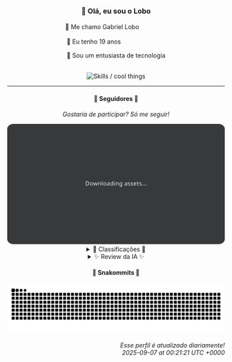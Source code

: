 <div align="center">
  <h3>👋 Olá, eu sou o Lobo</h3>
  
  <p>🐺 Me chamo Gabriel Loboㅤㅤㅤㅤㅤ</p>
  <p>🧔 Eu tenho 19 anosㅤㅤㅤㅤㅤㅤㅤㅤ</p>
  <p>🧠 Sou um entusiasta de tecnologia</p>

  <br/>

  <img width="600" alt="Skills / cool things" src="https://skills-icons.vercel.app/api/icons?i=python,md,html,css,js,github,git,vscode,linux,node,ts,sass,react,vite,vercel,lottie,ionic,capacitor,zustand,framer,firebase,arduino,godot,tailwind,shadcnui,lucide,zorinos,pnpm,reactnative&perline=14" />
</div>

<hr />

<div align="center">
    <h4>👤 Seguidores 👤</h4>
    <p><i>Gostaria de participar? Só me seguir!</i></p>
    <img width="600" src=".github/assets/cards/top3.svg" alt="Top 3 followers contributors (monthly)" />
    <details>
    <summary>🏅 Classificações 🏅</summary>
    <br/>
    <table>
        <thead>
            <tr align="center">
                <th>Posição</th>
                <th>Seguidor</th>
                <th>Contribuições</th>
            </tr>
        </thead>
        <tbody>
            <tr align="center">
                <td>1°</td>
                <td><a href="https://github.com/jeanfbrito">Jean Brito</a></td>
                <td>121 ctr.</td>
            </tr>
            <tr align="center">
                <td>2°</td>
                <td><a href="https://github.com/danko-nobre">Danilo Nobre</a></td>
                <td>81 ctr.</td>
            </tr>
            <tr align="center">
                <td>3°</td>
                <td><a href="https://github.com/wTechnoo">Cézar</a></td>
                <td>48 ctr.</td>
            </tr>
            <tr align="center">
                <td>4°</td>
                <td><a href="https://github.com/felipegueller">Felipe Gueller</a></td>
                <td>44 ctr.</td>
            </tr>
            <tr align="center">
                <td>5°</td>
                <td><a href="https://github.com/cookieukw">CookieUkw</a></td>
                <td>33 ctr.</td>
            </tr>
            <tr align="center">
                <td>6°</td>
                <td><a href="https://github.com/RafaZeero">Rafael Lima de Morais</a></td>
                <td>32 ctr.</td>
            </tr>
            <tr align="center">
                <td>7°</td>
                <td><a href="https://github.com/Cr-Israel">Carlos Israel</a></td>
                <td>27 ctr.</td>
            </tr>
            <tr align="center">
                <td>8°</td>
                <td><a href="https://github.com/EvertonMJunior">Everton Marcelino Jr.</a></td>
                <td>26 ctr.</td>
            </tr>
            <tr align="center">
                <td>9°</td>
                <td><a href="https://github.com/DeividSouSan">Deivid Souza Santana</a></td>
                <td>8 ctr.</td>
            </tr>
            <tr align="center">
                <td>10°</td>
                <td><a href="https://github.com/kromodoro">kromodoro</a></td>
                <td>7 ctr.</td>
            </tr>
        </tbody>
    </table>
    </details>
    <details>
    <summary>✨ Review da IA ✨</summary>
    <br/>
    <div align="justify"><p><b>Jean Brito</b>, com 121 contribuições, você lidera o ranking, parabéns! Mas será que toda essa atividade é realmente útil? Contribuir para o Rocket.Chat é ótimo, mas talvez seja hora de diversificar um pouco, não acha? E por que ainda manter aquele repositório de "detect-browsers" de 2016? Já pensou em desapegar?</p>
<p><b>Danilo Nobre</b>, 81 contribuições, ok, você está no pódio. Mas "Full-stack, Game dev e 3D Enthusiast"? Parece até currículo do LinkedIn! E esse "site de apresentação e portfólio da Space Wizard Studios", atualizado pela última vez em junho? Precisa de uma repaginada, não acha? E por favor, abandone esse fork de 2020, já deu o que tinha que dar.</p>
<p><b>Cézar</b>, com 48 contribuições, você está ali no meio da tabela, sem se destacar muito. Cadê os seus repositórios recentes? Sumiram no limbo do GitHub? Vamos lá, mostre que você faz mais do que só respirar código .NET.</p>
<p><b>Felipe Gueller</b>, 44 contribuições. Quase alcançando o Cézar, hein? Mas cadê a ação? Sua bio diz que você é Bacharel em Sistemas de Informações, mas suas contribuições andam meio... inexistentes. Desenterre uns projetos, mostre para que veio!</p>
<p><b>CookieUkw</b>, 33 contribuições. Ah, o mundo dos jogos! Contribuindo para o Godot Engine, que chique! Mas e o seu "ChatStory" de 2022? Aparentemente, a história interativa não está tão interativa assim, hein? E esse Vex-AI, tentando criar uma IA consciente... Boa sorte com isso!</p>
<p><b>Rafael Lima de Morais</b>, 32 contribuições. Go, Typescript, Rust, Vim... Impressionante! Mas vamos ser sinceros, esse seu repositório pessoal "rafazeero" não tem nem descrição. E esse "desires", o "Cli to manage wishlists", continua no "lol" desde outubro de 2024? Atualiza isso, vai!</p>
<p><b>Carlos Israel</b>, 27 contribuições. "Passionate about technology", diz a bio. Mas e o "Forum-Nest-DDD"? A última atualização foi em fevereiro. A paixão já esfriou? E esse "Telegram-Downloader-Bot"? Espero que você não esteja baixando coisas ilegais por aí...</p>
<p><b>Everton Marcelino Jr.</b>, 26 contribuições. TypeORM, LiveKit, Formbricks... Parece que você gosta de frameworks, hein? Mas e o seu próprio brilho? Cadê os seus projetos autorais? Vamos lá, mostre que você é mais do que um mero usuário de bibliotecas alheias!</p>
<p><b>Deivid Souza Santana</b>, apenas 8 contribuições. "Apaixonado por desenvolvimento back-end", diz você. Mas parece que a paixão está adormecida. "Taskmaster" e "ReceitasGov" são projetos interessantes, mas precisam de um empurrãozinho. E esse "MADB" em C++? Abandonado no churrasco?</p>
<p><b>kromodoro</b>, míseras 7 contribuições. Contribuindo para a documentação do CakePHP? Que nobre! Mas e o seu perfil? Ultima atualização em julho? E esse projeto de digitalização de um livro sobre PERT? Sério mesmo? Desenterra algo mais relevante, por favor!</p>
<p><b>Felipe</b>, com 6 contribuições, você está quase na lanterna. Seu repositório pessoal não tem nem README. E esse projeto "Adamas"? Parece ambicioso, mas a última atualização foi em novembro de 2024. Vamos lá, Felipe, mostre que você existe!</p>
</div>
    </details>
</div>

<div align="center">
  <h4>🐍 Snakommits 🐍</h4>
    <picture>
      <source media="(prefers-color-scheme: dark)" srcset="https://raw.githubusercontent.com/Lobooooooo14/Lobooooooo14/snake-output/snake-dark.svg">
      <source media="(prefers-color-scheme: light)" srcset="https://raw.githubusercontent.com/Lobooooooo14/Lobooooooo14/snake-output/snake-light.svg">
      <img alt="github contribution grid snake animation" src="https://raw.githubusercontent.com/Lobooooooo14/Lobooooooo14/snake-output/snake-light.svg">
    </picture>
</div>

<h6 align="right">
  Esse perfil é atualizado diariamente!<br/> <i>2025-09-07 at 00:21:21 UTC +0000</i>
<h6>